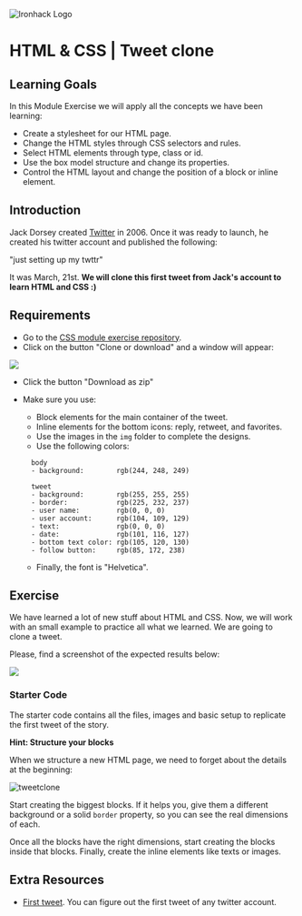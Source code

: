 ![Ironhack Logo](https://i.imgur.com/1QgrNNw.png)

# HTML & CSS | Tweet clone

## Learning Goals

In this Module Exercise we will apply all the concepts we have been learning:

- Create a stylesheet for our HTML page.
- Change the HTML styles through CSS selectors and rules.
- Select HTML elements through type, class or id.
- Use the box model structure and change its properties.
- Control the HTML layout and change the position of a block or inline element.

## Introduction

Jack Dorsey created [Twitter](https://www.twitter.com) in 2006. Once it was ready to launch, he created his twitter account and published the following:

"just setting up my twttr"

It was March, 21st. **We will clone this first tweet from Jack's account to learn HTML and CSS :)**

## Requirements

- Go to the [CSS module exercise repository](https://github.com/ironhack/lab-html-module-exercise).
- Click on the button "Clone or download" and a window will appear:

![](https://s3-eu-west-1.amazonaws.com/ih-materials/uploads/upload_3cd92839c499fe04b53a5bbee5ce2dfe.png)

- Click the button "Download as zip"

- Make sure you use:
	- Block elements for the main container of the tweet.
	- Inline elements for the bottom icons: reply, retweet, and favorites.
	- Use the images in the `img` folder to complete the designs.
	- Use the following colors:

  ```
	body
	- background:        rgb(244, 248, 249)

	tweet
	- background:        rgb(255, 255, 255)
	- border:            rgb(225, 232, 237)
	- user name:         rgb(0, 0, 0)
	- user account:      rgb(104, 109, 129)
	- text:              rgb(0, 0, 0)
	- date:              rgb(101, 116, 127)
	- bottom text color: rgb(105, 120, 130)
	- follow button:     rgb(85, 172, 238)
  ```

	- Finally, the font is "Helvetica".

## Exercise

We have learned a lot of new stuff about HTML and CSS. Now, we will work with an small example to practice all what we learned. We are going to clone a tweet.

Please, find a screenshot of the expected results below:

![](https://i.imgur.com/RlfYX9s.png)

### Starter Code

The starter code contains all the files, images and basic setup to replicate the first tweet of the story.

**Hint: Structure your blocks**

When we structure a new HTML page, we need to forget about the details at the beginning:

![tweetclone](https://s3-eu-west-1.amazonaws.com/ih-materials/uploads/upload_bff1b8530666f243c035e13c6ba99478.png)


Start creating the biggest blocks. If it helps you, give them a different background or a solid `border` property, so you can see the real dimensions of each.

Once all the blocks have the right dimensions, start creating the blocks inside that blocks. Finally, create the inline elements like texts or images.

## Extra Resources

- [First tweet](https://discover.twitter.com/first-tweet#jack). You can figure out the first tweet of any twitter account.
